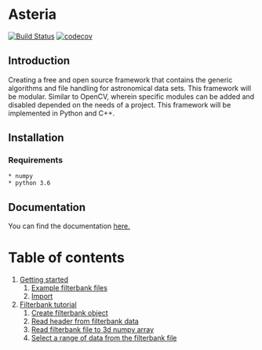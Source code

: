 # Asteria
[![Build Status](https://travis-ci.com/AUAS-Pulsar/Asteria.svg?branch=master)](https://travis-ci.com/AUAS-Pulsar/Asteria)
[![codecov](https://codecov.io/gh/AUAS-Pulsar/Asteria/branch/master/graph/badge.svg)](https://codecov.io/gh/AUAS-Pulsar/Asteria)


## Introduction

Creating a free and open source framework that contains the generic algorithms and file handling for astronomical data sets. This framework will be modular. Similar to OpenCV, wherein specific modules can be added and disabled depended on the needs of a project. This framework will be implemented in Python and C++.




## Installation

### Requirements

    * numpy
    * python 3.6

## Documentation
You can find the documentation [here.](docs/README.md)

# Table of contents
1. [Getting started](docs/gettingstarted.md)
    1. [Example filterbank files](docs/gettingstarted.md#11-example-filterbank-files)
    2. [Import](docs/gettingstarted.md#12-import)
2. [Filterbank tutorial](docs/filterbank.md)
    1. [Create filterbank object](docs/filterbank.md#21-create-a-filterbank-object)
    2. [Read header from filterbank data](docs/filterbank.md#22-read-the-header-from-filterbank-data)
    3. [Read filterbank file to 3d numpy array](docs/filterbank.md#23-read-filterbank-file-to-3d-numpy-array)
    4. [Select a range of data from the filterbank file](docs/filterbank.md#24-select-a-range-of-data-from-the-filterbank-file)
